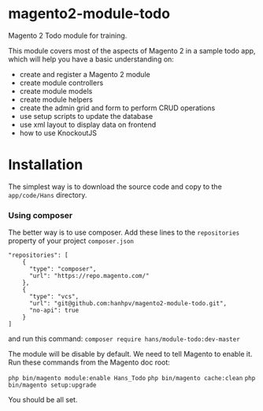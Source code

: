 # magento2-module-todo
Magento 2 Todo module for training.

This module covers most of the aspects of Magento 2 in a sample todo app, which will help you have a basic understanding on:

* create and register a Magento 2 module
* create module controllers
* create module models
* create module helpers
* create the admin grid and form to perform CRUD operations
* use setup scripts to update the database
* use xml layout to display data on frontend
* how to use KnockoutJS

# Installation
The simplest way is to download the source code and copy to the `app/code/Hans` directory.
### Using composer
The better way is to use composer. Add these lines to the `repositories` property of your project `composer.json`

```
"repositories": [
    {
      "type": "composer",
      "url": "https://repo.magento.com/"
    },
    {
      "type": "vcs",
      "url": "git@github.com:hanhpv/magento2-module-todo.git",
      "no-api": true
    }
]
```

and run this command: `composer require hans/module-todo:dev-master`

The module will be disable by default. We need to tell Magento to enable it. Run these commands from the Magento doc root:

`php bin/magento module:enable Hans_Todo`
`php bin/magento cache:clean`
`php bin/magento setup:upgrade`

You should be all set.

